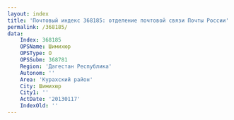 ```yaml
---
layout: index
title: 'Почтовый индекс 368185: отделение почтовой связи Почты России'
permalink: /368185/
data:
    Index: 368185
    OPSName: Шимихюр
    OPSType: О
    OPSSubm: 368781
    Region: 'Дагестан Республика'
    Autonom: ''
    Area: 'Курахский район'
    City: Шимихюр
    City1: ''
    ActDate: '20130117'
    IndexOld: ''
---
```

